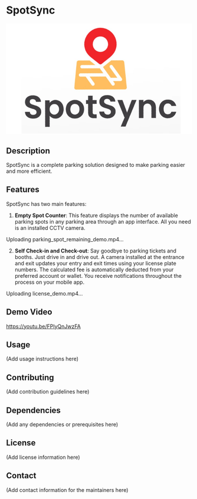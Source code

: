 ﻿# SpotSync
![Spot_Sync logo](<Screenshot 2024-05-14 035233.png>)

## Description
SpotSync is a complete parking solution designed to make parking easier and more efficient.

## Features
SpotSync has two main features:

1. **Empty Spot Counter**: This feature displays the number of available parking spots in any parking area through an app interface. All you need is an installed CCTV camera.


Uploading parking_spot_remaining_demo.mp4…


2. **Self Check-in and Check-out**: Say goodbye to parking tickets and booths. Just drive in and drive out. A camera installed at the entrance and exit updates your entry and exit times using your license plate numbers. The calculated fee is automatically deducted from your preferred account or wallet. You receive notifications throughout the process on your mobile app.


Uploading license_demo.mp4…


## Demo Video
https://youtu.be/FPlyQnJwzFA

## Usage
(Add usage instructions here)

## Contributing
(Add contribution guidelines here)

## Dependencies
(Add any dependencies or prerequisites here)

## License
(Add license information here)

## Contact
(Add contact information for the maintainers here)
